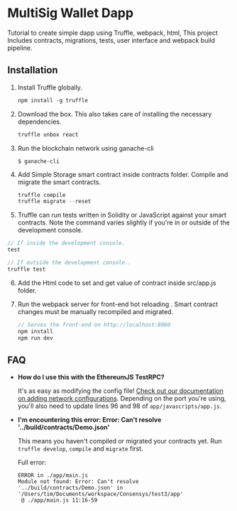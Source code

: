 # MultiSig Wallet Dapp
Tutorial to create simple dapp using Truffle, webpack, html,
This project Includes contracts, migrations, tests, user interface and webpack build pipeline.

## Installation

1. Install Truffle globally.
    ```javascript
    npm install -g truffle
    ```

2. Download the box. This also takes care of installing the necessary dependencies.
    ```javascript
    truffle unbox react
    ```

3. Run the blockchain network using ganache-cli
    ```
    $ ganache-cli
    ```

4. Add Simple Storage smart contract inside contracts folder. Compile and migrate the smart contracts.
    ```javascript
    truffle compile
    truffle migrate --reset
    ```

5. Truffle can run tests written in Solidity or JavaScript against your smart contracts. Note the command varies slightly if you're in or outside of the development console.
  ```javascript
  // If inside the development console.
  test

  // If outside the development console..
  truffle test
  ```

6. Add the  Html code to set and get value of contract inside src/app.js folder. 

7. Run the webpack server for front-end hot reloading . Smart contract changes must be manually recompiled and migrated.
    ```javascript
    // Serves the front-end on http://localhost:8080
    npm install
    npm run dev
    ```


## FAQ

* __How do I use this with the EthereumJS TestRPC?__

    It's as easy as modifying the config file! [Check out our documentation on adding network configurations](http://truffleframework.com/docs/advanced/configuration#networks). Depending on the port you're using, you'll also need to update lines 96 and 98 of `app/javascripts/app.js`.

* __I'm encountering this error: Error: Can't resolve '../build/contracts/Demo.json'__

  This means you haven't compiled or migrated your contracts yet. Run `truffle develop`, `compile` and `migrate` first.

  Full error:

  ```
  ERROR in ./app/main.js
  Module not found: Error: Can't resolve '../build/contracts/Demo.json' in '/Users/tim/Documents/workspace/Consensys/test3/app'
   @ ./app/main.js 11:16-59
  ```
